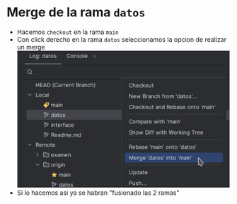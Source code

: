 # Merge de la rama `datos`
* Hacemos `checkout` en la rama `main`
* Con click derecho en la rama `datos` seleccionamos la opcion de realizar un merge
![mergeDatos.png](../img/mergeDatos.png)
* Si lo hacemos asi ya se habran "fusionado las 2 ramas"



